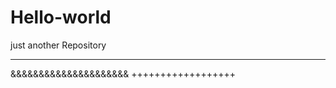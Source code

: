 # Hello-world
just another Repository
***********************************
&&&&&&&&&&&&&&&&&&&&&
++++++++++++++++++
